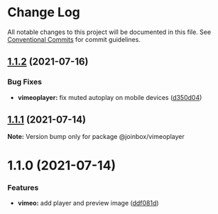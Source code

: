 # Change Log

All notable changes to this project will be documented in this file.
See [Conventional Commits](https://conventionalcommits.org) for commit guidelines.

## [1.1.2](https://github.com/joinbox/ui-components/compare/@joinbox/vimeoplayer@1.1.1...@joinbox/vimeoplayer@1.1.2) (2021-07-16)


### Bug Fixes

* **vimeoplayer:** fix muted autoplay on mobile devices ([d350d04](https://github.com/joinbox/ui-components/commit/d350d04ee0daf66b595c2fe7a4915007049373a4))





## [1.1.1](https://github.com/joinbox/ui-components/compare/@joinbox/vimeoplayer@1.1.0...@joinbox/vimeoplayer@1.1.1) (2021-07-14)

**Note:** Version bump only for package @joinbox/vimeoplayer





# 1.1.0 (2021-07-14)


### Features

* **vimeo:** add player and preview image ([ddf081d](https://github.com/joinbox/ui-components/commit/ddf081d47c2b5bacfc7fa2081be30c6a95f56ca1))
